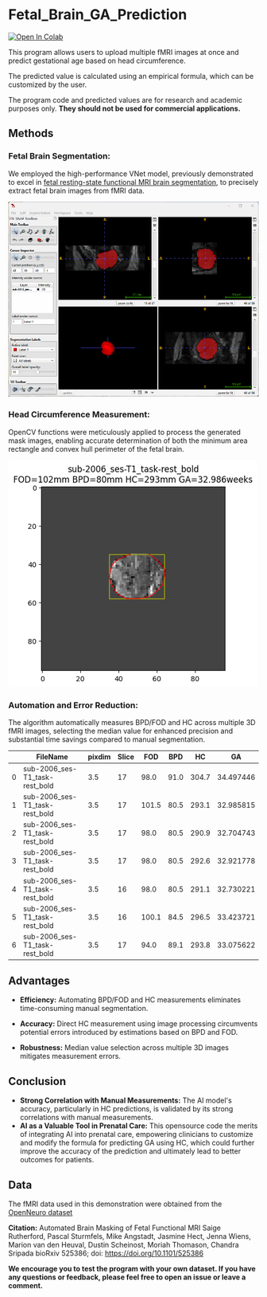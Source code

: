 # Fetal_Brain_GA_Prediction

<a href="https://colab.research.google.com/github/Achillesy/Fetal_Brain_GA_Prediction/blob/master/fmri_ga_predict.ipynb" target="_blank"><img src="https://colab.research.google.com/assets/colab-badge.svg" alt="Open In Colab"/></a>

This program allows users to upload multiple fMRI images at once and predict gestational age based on head circumference.

The predicted value is calculated using an empirical formula, which can be customized by the user.

The program code and predicted values are for research and academic purposes only. **They should not be used for commercial applications.**

## Methods

### Fetal Brain Segmentation: 

We employed the high-performance VNet model, previously demonstrated to excel in [fetal resting-state functional MRI brain segmentation](https://arxiv.org/abs/2311.10844), to precisely extract fetal brain images from fMRI data.

![maks_result](images/2013_ses_T1.gif)

### Head Circumference Measurement: 

OpenCV functions were meticulously applied to process the generated mask images, enabling accurate determination of both the minimum area rectangle and convex hull perimeter of the fetal brain.

![hc_result](images/sub-2006_T1_1.png)

### Automation and Error Reduction: 

The algorithm automatically measures BPD/FOD and HC across multiple 3D fMRI images, selecting the median value for enhanced precision and substantial time savings compared to manual segmentation.

|| FileName | pixdim	| Slice	| FOD	| BPD	| HC  | GA  |
| --- | ---      | ---    | ---   | --- | --- | --- | --- |
| 0 |	sub-2006_ses-T1_task-rest_bold	| 3.5	| 17	| 98.0	| 91.0	| 304.7	| 34.497446 |
| 1	| sub-2006_ses-T1_task-rest_bold	| 3.5	| 17	| 101.5	| 80.5	| 293.1	| 32.985815 |
| 2	| sub-2006_ses-T1_task-rest_bold	| 3.5	| 17	| 98.0	| 80.5	| 290.9	| 32.704743 |
| 3	| sub-2006_ses-T1_task-rest_bold	| 3.5	| 17	| 98.0	| 80.5	| 292.6	| 32.921778 |
| 4	| sub-2006_ses-T1_task-rest_bold	| 3.5	| 16	| 98.0	| 80.5	| 291.1	| 32.730221 |
| 5	| sub-2006_ses-T1_task-rest_bold	| 3.5	| 16	| 100.1	| 84.5	| 296.5	| 33.423721 |
| 6	| sub-2006_ses-T1_task-rest_bold	| 3.5	| 17	| 94.0	| 89.1	| 293.8	| 33.075622 |


## Advantages

  * **Efficiency:** Automating BPD/FOD and HC measurements eliminates time-consuming manual segmentation.

  * **Accuracy:** Direct HC measurement using image processing circumvents potential errors introduced by estimations based on BPD and FOD.

  * **Robustness:** Median value selection across multiple 3D images mitigates measurement errors.

## Conclusion

  * **Strong Correlation with Manual Measurements:** The AI model's accuracy, particularly in HC predictions, is validated by its strong correlations with manual measurements.
  * **AI as a Valuable Tool in Prenatal Care:** This opensource code the merits of integrating AI into prenatal care, empowering clinicians to customize and modify the formula for predicting GA using HC, which could further improve the accuracy of the prediction and ultimately lead to better outcomes for patients.

## Data
The fMRI data used in this demonstration were obtained from the [OpenNeuro dataset](https://openneuro.org/datasets/ds003090/versions/1.0.0)

**Citation:** Automated Brain Masking of Fetal Functional MRI Saige Rutherford, Pascal Sturmfels, Mike Angstadt, Jasmine Hect, Jenna Wiens, Marion van den Heuval, Dustin Scheinost, Moriah Thomason, Chandra Sripada bioRxiv 525386; doi: https://doi.org/10.1101/525386

**We encourage you to test the program with your own dataset. If you have any questions or feedback, please feel free to open an issue or leave a comment.**
